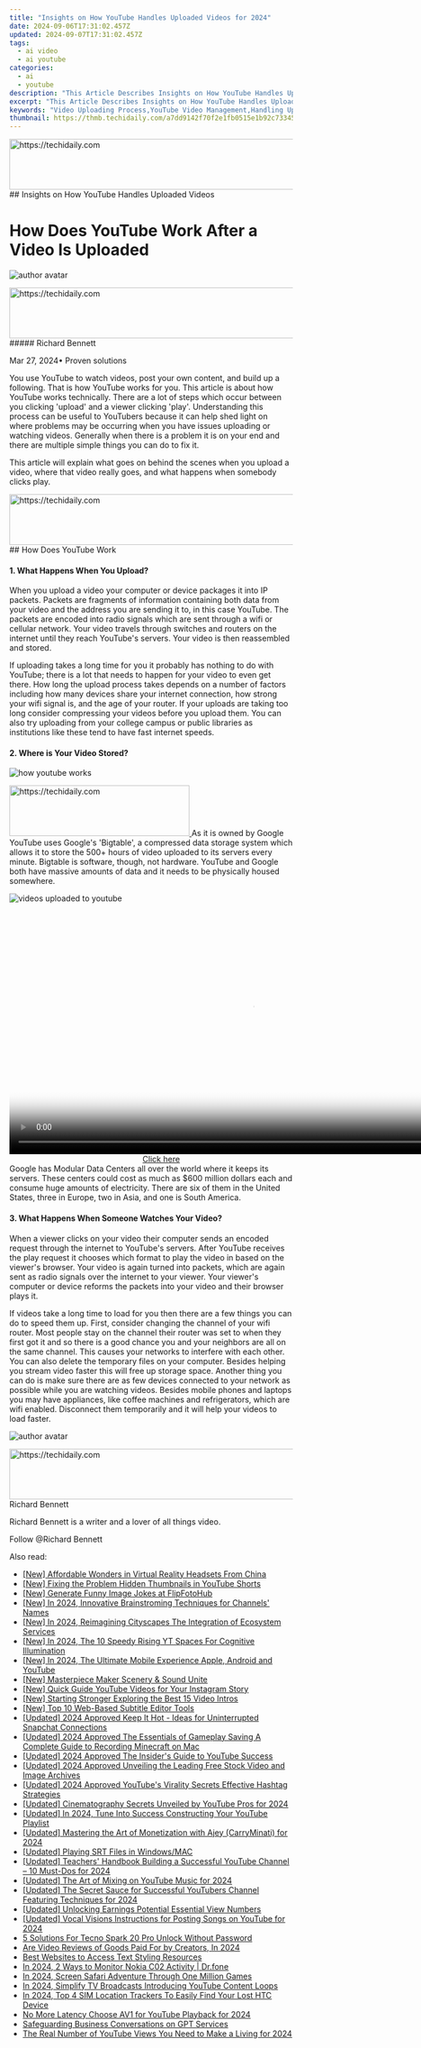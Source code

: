 ```yaml
---
title: "Insights on How YouTube Handles Uploaded Videos for 2024"
date: 2024-09-06T17:31:02.457Z
updated: 2024-09-07T17:31:02.457Z
tags:
  - ai video
  - ai youtube
categories:
  - ai
  - youtube
description: "This Article Describes Insights on How YouTube Handles Uploaded Videos for 2024"
excerpt: "This Article Describes Insights on How YouTube Handles Uploaded Videos for 2024"
keywords: "Video Uploading Process,YouTube Video Management,Handling Uploaded Content,Video Lifecycle on YT,YouTube's Video Handling,Content Upload Trends (YouTube),Video Processing YouTube"
thumbnail: https://thmb.techidaily.com/a7dd9142f70f2e1fb0515e1b92c73345b73af0eebd789d21de62a66b954929b6.jpg
---
```


<!-- affiliate ads begin -->
<a href="https://unicoeye.pxf.io/c/5597632/2134221/18498" target="_top" id="2134221">
  <img src="//a.impactradius-go.com/display-ad/18498-2134221" border="0" alt="https://techidaily.com" width="728" height="90"/>
</a>
<img height="0" width="0" src="https://unicoeye.pxf.io/i/5597632/2134221/18498" style="position:absolute;visibility:hidden;" border="0" />
<!-- affiliate ads end -->
## Insights on How YouTube Handles Uploaded Videos

# How Does YouTube Work After a Video Is Uploaded

![author avatar](https://images.wondershare.com/filmora/article-images/richard-bennett.jpg)

<!-- affiliate ads begin -->
<a href="https://unicoeye.pxf.io/c/5597632/2134240/18498" target="_top" id="2134240">
  <img src="//a.impactradius-go.com/display-ad/18498-2134240" border="0" alt="https://techidaily.com" width="540" height="90"/>
</a>
<img height="0" width="0" src="https://unicoeye.pxf.io/i/5597632/2134240/18498" style="position:absolute;visibility:hidden;" border="0" />
<!-- affiliate ads end -->
##### Richard Bennett

 Mar 27, 2024• Proven solutions

You use YouTube to watch videos, post your own content, and build up a following. That is how YouTube works for you. This article is about how YouTube works technically. There are a lot of steps which occur between you clicking 'upload' and a viewer clicking 'play'. Understanding this process can be useful to YouTubers because it can help shed light on where problems may be occurring when you have issues uploading or watching videos. Generally when there is a problem it is on your end and there are multiple simple things you can do to fix it.

This article will explain what goes on behind the scenes when you upload a video, where that video really goes, and what happens when somebody clicks play.

<!-- affiliate ads begin -->
<a href="https://ephamedtechinc.pxf.io/c/5597632/2126493/26400" target="_top" id="2126493">
  <img src="//a.impactradius-go.com/display-ad/26400-2126493" border="0" alt="https://techidaily.com" width="640" height="90"/>
</a>
<img height="0" width="0" src="https://ephamedtechinc.pxf.io/i/5597632/2126493/26400" style="position:absolute;visibility:hidden;" border="0" />
<!-- affiliate ads end -->
## How Does YouTube Work

#### 1\. What Happens When You Upload?

When you upload a video your computer or device packages it into IP packets. Packets are fragments of information containing both data from your video and the address you are sending it to, in this case YouTube. The packets are encoded into radio signals which are sent through a wifi or cellular network. Your video travels through switches and routers on the internet until they reach YouTube's servers. Your video is then reassembled and stored.

If uploading takes a long time for you it probably has nothing to do with YouTube; there is a lot that needs to happen for your video to even get there. How long the upload process takes depends on a number of factors including how many devices share your internet connection, how strong your wifi signal is, and the age of your router. If your uploads are taking too long consider compressing your videos before you upload them. You can also try uploading from your college campus or public libraries as institutions like these tend to have fast internet speeds.

#### 2\. Where is Your Video Stored?

![how youtube works](https://images.wondershare.com/filmora/article-images/how-youtube-works.JPG)

<!-- affiliate ads begin -->
<a href="https://aligracehair.sjv.io/c/5597632/2135357/19272" target="_top" id="2135357">
  <img src="//a.impactradius-go.com/display-ad/19272-2135357" border="0" alt="https://techidaily.com" width="320" height="90"/>
</a>
<img height="0" width="0" src="https://aligracehair.sjv.io/i/5597632/2135357/19272" style="position:absolute;visibility:hidden;" border="0" />
<!-- affiliate ads end -->
As it is owned by Google YouTube uses Google's 'Bigtable', a compressed data storage system which allows it to store the 500+ hours of video uploaded to its servers every minute. Bigtable is software, though, not hardware. YouTube and Google both have massive amounts of data and it needs to be physically housed somewhere.

![videos uploaded to youtube](https://images.wondershare.com/filmora/article-images/videos-uploaded-to-youtube.jpg)

<!-- affiliate ads begin -->
<span id="1424531">
					<video width="864" height="NaN" style="cursor:pointer"
           poster="//a.impactradius-go.com/display-clicktoplayimage/1424531.png"
           onclick="if(!this.playClicked){this.play();this.setAttribute('controls',true);this.playClicked=true;}">
	   <source src="//a.impactradius-go.com/display-ad/16446-1424531">
	   <img src="//a.impactradius-go.com/display-clicktoplayimage/1424531.png" style="border: none; height: 100%; width: 100%; object-fit: contain">
	</video>
	<div style="width:540px;text-align:center"><a href="javascript:window.open(decodeURIComponent('https%3A%2F%2Flaganoo.pxf.io%2Fc%2F5597632%2F1424531%2F16446'), '_blank');void(0);">Click here</a></div>
</span>
<img height="0" width="0" src="https://imp.pxf.io/i/5597632/1424531/16446" style="position:absolute;visibility:hidden;" border="0" />
<!-- affiliate ads end -->
Google has Modular Data Centers all over the world where it keeps its servers. These centers could cost as much as $600 million dollars each and consume huge amounts of electricity. There are six of them in the United States, three in Europe, two in Asia, and one is South America.

#### 3\. What Happens When Someone Watches Your Video?

When a viewer clicks on your video their computer sends an encoded request through the internet to YouTube's servers. After YouTube receives the play request it chooses which format to play the video in based on the viewer's browser. Your video is again turned into packets, which are again sent as radio signals over the internet to your viewer. Your viewer's computer or device reforms the packets into your video and their browser plays it.

If videos take a long time to load for you then there are a few things you can do to speed them up. First, consider changing the channel of your wifi router. Most people stay on the channel their router was set to when they first got it and so there is a good chance you and your neighbors are all on the same channel. This causes your networks to interfere with each other. You can also delete the temporary files on your computer. Besides helping you stream video faster this will free up storage space. Another thing you can do is make sure there are as few devices connected to your network as possible while you are watching videos. Besides mobile phones and laptops you may have appliances, like coffee machines and refrigerators, which are wifi enabled. Disconnect them temporarily and it will help your videos to load faster.

![author avatar](https://images.wondershare.com/filmora/article-images/richard-bennett.jpg)

<!-- affiliate ads begin -->
<a href="https://unicoeye.pxf.io/c/5597632/2134218/18498" target="_top" id="2134218">
  <img src="//a.impactradius-go.com/display-ad/18498-2134218" border="0" alt="https://techidaily.com" width="728" height="90"/>
</a>
<img height="0" width="0" src="https://unicoeye.pxf.io/i/5597632/2134218/18498" style="position:absolute;visibility:hidden;" border="0" />
<!-- affiliate ads end -->
Richard Bennett

Richard Bennett is a writer and a lover of all things video.

Follow @Richard Bennett


<ins class="adsbygoogle"
     style="display:block"
     data-ad-format="autorelaxed"
     data-ad-client="ca-pub-7571918770474297"
     data-ad-slot="1223367746"></ins>



<ins class="adsbygoogle"
     style="display:block"
     data-ad-client="ca-pub-7571918770474297"
     data-ad-slot="8358498916"
     data-ad-format="auto"
     data-full-width-responsive="true"></ins>

<span class="atpl-alsoreadstyle">Also read:</span>
<div><ul>
<li><a href="https://extra-lessons.techidaily.com/new-affordable-wonders-in-virtual-reality-headsets-from-china/"><u>[New] Affordable Wonders in Virtual Reality Headsets From China</u></a></li>
<li><a href="https://youtube-blog.techidaily.com/ixing-the-problem-hidden-thumbnails-in-youtube-shorts/"><u>[New] Fixing the Problem Hidden Thumbnails in YouTube Shorts</u></a></li>
<li><a href="https://some-knowledge.techidaily.com/new-generate-funny-image-jokes-at-flipfotohub/"><u>[New] Generate Funny Image Jokes at FlipFotoHub</u></a></li>
<li><a href="https://youtube-blog.techidaily.com/n-2024-innovative-brainstroming-techniques-for-channels-names/"><u>[New] In 2024, Innovative Brainstroming Techniques for Channels' Names</u></a></li>
<li><a href="https://youtube-blog.techidaily.com/n-2024-reimagining-cityscapes-the-integration-of-ecosystem-services/"><u>[New] In 2024, Reimagining Cityscapes The Integration of Ecosystem Services</u></a></li>
<li><a href="https://youtube-blog.techidaily.com/n-2024-the-10-speedy-rising-yt-spaces-for-cognitive-illumination/"><u>[New] In 2024, The 10 Speedy Rising YT Spaces For Cognitive Illumination</u></a></li>
<li><a href="https://youtube-blog.techidaily.com/n-2024-the-ultimate-mobile-experience-apple-android-and-youtube/"><u>[New] In 2024, The Ultimate Mobile Experience Apple, Android and YouTube</u></a></li>
<li><a href="https://youtube-blog.techidaily.com/asterpiece-maker-scenery-and-sound-unite/"><u>[New] Masterpiece Maker Scenery & Sound Unite</u></a></li>
<li><a href="https://youtube-blog.techidaily.com/uick-guide-youtube-videos-for-your-instagram-story/"><u>[New] Quick Guide YouTube Videos for Your Instagram Story</u></a></li>
<li><a href="https://youtube-blog.techidaily.com/tarting-stronger-exploring-the-best-15-video-intros/"><u>[New] Starting Stronger Exploring the Best 15 Video Intros</u></a></li>
<li><a href="https://some-skills.techidaily.com/new-top-10-web-based-subtitle-editor-tools/"><u>[New] Top 10 Web-Based Subtitle Editor Tools</u></a></li>
<li><a href="https://snapchat-videos.techidaily.com/updated-2024-approved-keep-it-hot-ideas-for-uninterrupted-snapchat-connections/"><u>[Updated] 2024 Approved Keep It Hot - Ideas for Uninterrupted Snapchat Connections</u></a></li>
<li><a href="https://visual-screen-recording.techidaily.com/updated-2024-approved-the-essentials-of-gameplay-saving-a-complete-guide-to-recording-minecraft-on-mac/"><u>[Updated] 2024 Approved The Essentials of Gameplay Saving A Complete Guide to Recording Minecraft on Mac</u></a></li>
<li><a href="https://youtube-blog.techidaily.com/ed-2024-approved-the-insiders-guide-to-youtube-success/"><u>[Updated] 2024 Approved The Insider's Guide to YouTube Success</u></a></li>
<li><a href="https://youtube-blog.techidaily.com/ed-2024-approved-unveiling-the-leading-free-stock-video-and-image-archives/"><u>[Updated] 2024 Approved Unveiling the Leading Free Stock Video and Image Archives</u></a></li>
<li><a href="https://youtube-blog.techidaily.com/ed-2024-approved-youtubes-virality-secrets-effective-hashtag-strategies/"><u>[Updated] 2024 Approved YouTube's Virality Secrets Effective Hashtag Strategies</u></a></li>
<li><a href="https://youtube-blog.techidaily.com/ed-cinematography-secrets-unveiled-by-youtube-pros-for-2024/"><u>[Updated] Cinematography Secrets Unveiled by YouTube Pros for 2024</u></a></li>
<li><a href="https://youtube-blog.techidaily.com/ed-in-2024-tune-into-success-constructing-your-youtube-playlist/"><u>[Updated] In 2024, Tune Into Success Constructing Your YouTube Playlist</u></a></li>
<li><a href="https://youtube-blog.techidaily.com/ed-mastering-the-art-of-monetization-with-ajey-carryminati-for-2024/"><u>[Updated] Mastering the Art of Monetization with Ajey (CarryMinati) for 2024</u></a></li>
<li><a href="https://extra-skills.techidaily.com/updated-playing-srt-files-in-windowsmac/"><u>[Updated] Playing SRT Files in Windows/MAC</u></a></li>
<li><a href="https://youtube-blog.techidaily.com/ed-teachers-handbook-building-a-successful-youtube-channel-10-must-dos-for-2024/"><u>[Updated] Teachers' Handbook Building a Successful YouTube Channel – 10 Must-Dos for 2024</u></a></li>
<li><a href="https://youtube-blog.techidaily.com/ed-the-art-of-mixing-on-youtube-music-for-2024/"><u>[Updated] The Art of Mixing on YouTube Music for 2024</u></a></li>
<li><a href="https://youtube-blog.techidaily.com/ed-the-secret-sauce-for-successful-youtubers-channel-featuring-techniques-for-2024/"><u>[Updated] The Secret Sauce for Successful YouTubers Channel Featuring Techniques for 2024</u></a></li>
<li><a href="https://facebook-video-share.techidaily.com/updated-unlocking-earnings-potential-essential-view-numbers/"><u>[Updated] Unlocking Earnings Potential Essential View Numbers</u></a></li>
<li><a href="https://youtube-blog.techidaily.com/ed-vocal-visions-instructions-for-posting-songs-on-youtube-for-2024/"><u>[Updated] Vocal Visions Instructions for Posting Songs on YouTube for 2024</u></a></li>
<li><a href="https://unlock-android.techidaily.com/5-solutions-for-tecno-spark-20-pro-unlock-without-password-by-drfone-android/"><u>5 Solutions For Tecno Spark 20 Pro Unlock Without Password</u></a></li>
<li><a href="https://fox-glue.techidaily.com/are-video-reviews-of-goods-paid-for-by-creators-in-2024/"><u>Are Video Reviews of Goods Paid For by Creators, In 2024</u></a></li>
<li><a href="https://extra-hints.techidaily.com/best-websites-to-access-text-styling-resources/"><u>Best Websites to Access Text Styling Resources</u></a></li>
<li><a href="https://android-location-track.techidaily.com/in-2024-2-ways-to-monitor-nokia-c02-activity-drfone-by-drfone-virtual-android/"><u>In 2024, 2 Ways to Monitor Nokia C02 Activity | Dr.fone</u></a></li>
<li><a href="https://youtube-blog.techidaily.com/24-screen-safari-adventure-through-one-million-games/"><u>In 2024, Screen Safari Adventure Through One Million Games</u></a></li>
<li><a href="https://youtube-blog.techidaily.com/24-simplify-tv-broadcasts-introducing-youtube-content-loops/"><u>In 2024, Simplify TV Broadcasts Introducing YouTube Content Loops</u></a></li>
<li><a href="https://android-unlock.techidaily.com/in-2024-top-4-sim-location-trackers-to-easily-find-your-lost-htc-device-by-drfone-android/"><u>In 2024, Top 4 SIM Location Trackers To Easily Find Your Lost HTC Device</u></a></li>
<li><a href="https://youtube-blog.techidaily.com/re-latency-choose-av1-for-youtube-playback-for-2024/"><u>No More Latency Choose AV1 for YouTube Playback for 2024</u></a></li>
<li><a href="https://tech-haven.techidaily.com/safeguarding-business-conversations-on-gpt-services/"><u>Safeguarding Business Conversations on GPT Services</u></a></li>
<li><a href="https://youtube-blog.techidaily.com/eal-number-of-youtube-views-you-need-to-make-a-living-for-2024/"><u>The Real Number of YouTube Views You Need to Make a Living for 2024</u></a></li>
</ul></div>
